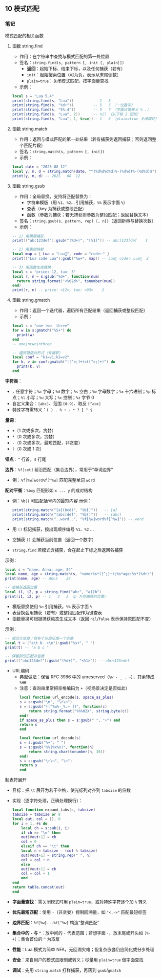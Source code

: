## 10 模式匹配

### 笔记

模式匹配的相关函数

1. 函数 string.find
   - 作用：在字符串中查找与模式匹配的第一处位置
   - 签名：`string.find(s, pattern [, init [, plain]])`
     - **返回**：起始下标、结束下标，以及任何捕获（若有）
     - `init`：起始搜索位置（可为负，表示从末尾倒数）
     - `plain=true`：关闭模式匹配，按字面量查找
   - 示例：
    ```lua
    local s = "Lua 5.4"
    print(string.find(s, "Lua"))         -- 1	3
    print(string.find(s, "%d+"))         -- 5	5 （一位数字）
    print(string.find(s, "5%.4"))        -- 5	7 （字面点需转义 % .）
    print(string.find(s, "Lua", 2))      -- nil （从下标 2 起找）
    print(string.find(s, "Lua", 1, true))-- 1	3 （plain=true 关闭模式）
    ```
2. 函数 string.match
   - 作用：返回与模式匹配的第一处结果（若有捕获则返回捕获；否则返回整个匹配片段）
   - 签名：`string.match(s, pattern [, init])`
   - 示例：
   ```lua
   local date = "2025-08-12"
   local y, m, d = string.match(date, "^(%d%d%d%d)%-(%d%d)%-(%d%d)$")
   print(y, m, d) -- 2025	08	12
   ```

3. 函数 string.gsub
   - 作用：全局替换。支持将匹配替换为：
     - 字符串模版（用 `%1`、`%2`… 引用捕获，`%%` 表示字面 `%`）
     - 查表（key 为捕获或整段匹配）
     - 函数（参数为捕获；若无捕获则参数为整段匹配；返回替换文本）
   - 签名：`string.gsub(s, pattern, repl [, n])`（返回新串与替换次数）
   - 示例：
   ```lua
   -- 1) 用模版捕获
   print(("abc123def"):gsub("(%d+)", "[%1]")) -- abc[123]def	1

   -- 2) 用表做映射
   local map = { Lua = "Lua💙", code = "code✨" }
   print(("Lua code Lua"):gsub("%w+", map)) -- Lua💙 code✨ Lua💙	2

   -- 3) 用函数生成替换
   local s = "price: 12, tax: 3"
   local r, n = s:gsub("%d+", function(num)
     return string.format("<%02d>", tonumber(num))
   end)
   print(r, n) -- price: <12>, tax: <03>	2
   ```

4. 函数 string.gmatch
   - 作用：返回一个迭代器，遍历所有匹配结果（返回捕获或整段匹配）
   - 示例：
   ```lua
   local s = "one two  three"
   for w in s:gmatch("%S+") do
     print(w)
   end
   -- one\ntwo\nthree

   -- 遍历键值对形式（有捕获）
   local conf = "k1=v1;k2=v2"
   for k, v in conf:gmatch("([^=;]+)=([^=;]+)") do
     print(k, v)
   end
   ```

**字符类**：
- `.` 任意字符；`%a` 字母；`%d` 数字；`%s` 空白；`%w` 字母数字；`%x` 十六进制；`%p` 标点；`%l` 小写；`%u` 大写；`%c` 控制；`%z` 字节 0
- 自定义集合：`[abc]`、范围 `[0-9]`、取反 `[^abc]`
- 特殊字符需转义：`( ) . % + - * ? [ ^ $`

**量词**：
- `+`（1 次或多次，贪婪）
- `*`（0 次或多次，贪婪）
- `-`（0 次或多次，最短匹配，非贪婪）
- `?`（0 次或 1 次）

**锚点**：`^` 行首，`$` 行尾

**边界**：`%f[set]` 前沿匹配（集合边界），常用于“单词边界”
  - 例：`%f[%w]word%f[^%w]` 匹配完整单词 `word`

**配对平衡**：`%bxy` 匹配形如 `x ... y` 的成对结构
  - 例：`%b()` 可匹配括号内的最短内容
    示例：
    ```lua
    print(string.match("[a](bcd)", "%b[]"))   -- [a]
    print(string.match("(abc)def", "%b()"))   -- (abc)
    print(string.match("..word..", "%f[%w]word%f[^%w]")) -- word
    ```

- 用 `()` 标记捕获，按出现顺序编号 `%1`、`%2` …
- 空捕获 `()` 会捕获当前位置（返回一个数字）
- `string.find` 若模式含捕获，会在起止下标之后返回各捕获

示例：
```lua
local s = "name: Anna; age: 24"
local name, age = string.match(s, "name:%s*([^;]+);%s*age:%s*(%d+)")
print(name, age) -- Anna	24

-- 空捕获返回位置
local i1, i2, p = string.find("abc", "a()b")
print(i1, i2, p) -- 1	2	2 （p 为空捕获的位置）
```

- 模版替换使用 `%n` 引用捕获，`%%` 表示字面 `%`
- 表替换会用捕获（若有）或整段匹配作为键查表
- 函数替换可根据捕获动态生成文本（返回 `nil`/`false` 表示保持原匹配不变）

示例：
```lua
-- 规范化空白：将多个空白压成一个空格
local t = ("a\t b  c\n"):gsub("%s+", " ")
print(t) -- "a b c "

-- 保留部分匹配并包裹
print(("abc123def"):gsub("(%d+)", "<%1>")) -- abc<123>def
```

- URL编码
  - 典型做法：保留 RFC 3986 中的 unreserved（`%w - _ . ~`），其余转成 `%HH`
  - 注意：查询串里常把空格编码为 `+`（视场景决定是否如此）
    ```lua
    local function url_encode(s, space_as_plus)
    s = s:gsub("\n", "\r\n")
    s = s:gsub("([^%w%-_%.~ ])", function(c)
        return string.format("%%%02X", string.byte(c))
    end)
    if space_as_plus then s = s:gsub(" ", "+") end
    return s
    end

    local function url_decode(s)
    s = s:gsub("%+", " ")
    s = s:gsub("%%(%x%x)", function(h)
        return string.char(tonumber(h, 16))
    end)
    s = s:gsub("\r\n", "\n")
    return s
    end
    ```

制表符展开

- 目标：把 `\t` 展开为若干空格，使光标列对齐到 `tabsize` 的倍数
- 实现（逐字符处理，正确处理换行）：
    ```lua
    local function expand_tabs(s, tabsize)
    tabsize = tabsize or 8
    local out, col = {}, 0
    for i = 1, #s do
        local ch = s:sub(i, i)
        if ch == "\n" then
        out[#out+1] = ch
        col = 0
        elseif ch == "\t" then
        local n = tabsize - (col % tabsize)
        out[#out+1] = string.rep(" ", n)
        col = col + n
        else
        out[#out+1] = ch
        col = col + 1
        end
    end
    return table.concat(out)
    end
    ```

- **字面量查找**：需关闭模式时用 `plain=true`，或对特殊字符逐个加 `%` 转义
- **优先最短匹配**：使用 `-`（非贪婪）控制回溯量，如 `"<.->"` 匹配最短标签
- **边界匹配**：`%f[%w]...%f[^%w]` 构造“整词匹配”
- **集合中的 `-` 与 `^`**：放中间的 `-` 代表范围；若想字面 `-`，放末尾或开头如 `[%-+]`；集合首位的 `^` 为取反
- **性能**：Lua 模式为简单 NFA，无回溯灾难；但复杂嵌套仍应简化或分步处理
- **安全**：来自用户的模式应限制或转义；尽量用 `plain=true` 做字面查找
- **调试**：先用 `string.match` 打样捕获，再落到 `gsub`/`gmatch`
